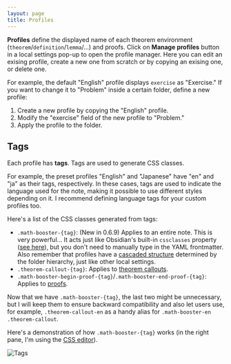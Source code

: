 ```yaml
---
layout: page
title: Profiles
---
```


**Profiles** define the displayed name of each theorem environment (`theorem`/`definition`/`lemma`/...) and proofs.
Click on **Manage profiles** button in a local settings pop-up to open the profile manager.
Here you can edit an exising profile, create a new one from scratch or by copying an exising one, or delete one.

For example, the default "English" profile displays `exercise` as "Exercise."
If you want to change it to "Problem" inside a certain folder, define a new profile:

1. Create a new profile by copying the "English" profile.
2. Modify the "exercise" field of the new profile to "Problem."
3. Apply the profile to the folder.

## Tags

Each profile has **tags**. Tags are used to generate CSS classes.

For example, the preset profiles "English" and "Japanese" have "en" and "ja" as their tags, respectively.
In these cases, tags are used to indicate the language used for the note, making it possible to use different styles depending on it. I recommend defining language tags for your custom profiles too.

Here's a list of the CSS classes generated from tags:

- `.math-booster-{tag}`: (New in 0.6.9) Applies to an entire note. This is very powerful... It acts just like Obsidian's built-in `cssclasses` property ([see here](https://help.obsidian.md/Editing+and+formatting/Properties#Predefined+properties)), but you don't need to manually type in the YAML frontmatter. Also remember that profiles have a [cascaded structure](context-settings) determined by the folder hierarchy, just like other local settings.
- `.theorem-callout-{tag}`: Applies to [theorem callouts](math-callouts).
- `.math-booster-begin-proof-{tag}`/`.math-booster-end-proof-{tag}`: Applies to [proofs](proofs).

Now that we have `.math-booster-{tag}`, the last two might be unnecessary, but I will keep them to ensure backward compatibility and also let users use, for example, `.theorem-callout-en` as a handy alias for `.math-booster-en .theorem-callout`.

Here's a demonstration of how `.math-booster-{tag}` works (in the right pane, I'm using the [CSS editor](tips#use-css-editor)).

![Tags](<fig/tag.gif>)
